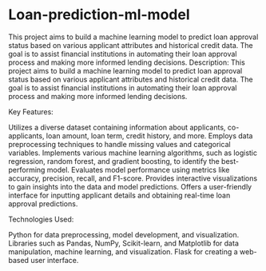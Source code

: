 # Loan-prediction-ml-model
This project aims to build a machine learning model to predict loan approval status based on various applicant attributes and historical credit data. The goal is to assist financial institutions in automating their loan approval process and making more informed lending decisions.
Description:
This project aims to build a machine learning model to predict loan approval status based on various applicant attributes and historical credit data. The goal is to assist financial institutions in automating their loan approval process and making more informed lending decisions.

Key Features:

Utilizes a diverse dataset containing information about applicants, co-applicants, loan amount, loan term, credit history, and more.
Employs data preprocessing techniques to handle missing values and categorical variables.
Implements various machine learning algorithms, such as logistic regression, random forest, and gradient boosting, to identify the best-performing model.
Evaluates model performance using metrics like accuracy, precision, recall, and F1-score.
Provides interactive visualizations to gain insights into the data and model predictions.
Offers a user-friendly interface for inputting applicant details and obtaining real-time loan approval predictions.

Technologies Used:

Python for data preprocessing, model development, and visualization.
Libraries such as Pandas, NumPy, Scikit-learn, and Matplotlib for data manipulation, machine learning, and visualization.
Flask for creating a web-based user interface.

